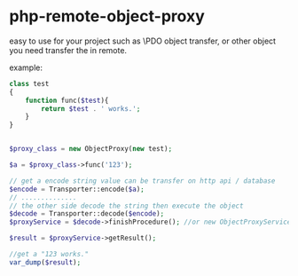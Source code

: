 # php-remote-object-proxy

easy to use for your project such as \PDO object transfer, or other object you need transfer the in remote.

example:

```php
class test
{
	function func($test){
		return $test . ' works.';
	}
}


$proxy_class = new ObjectProxy(new test);

$a = $proxy_class->func('123');

// get a encode string value can be transfer on http api / database
$encode = Transporter::encode($a);
// ..............
// the other side decode the string then execute the object
$decode = Transporter::decode($encode);
$proxyService = $decode->finishProcedure(); //or new ObjectProxyService($decode);

$result = $proxyService->getResult();

//get a "123 works."
var_dump($result); 
```
